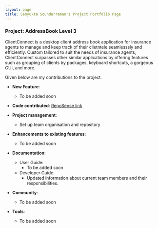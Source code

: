 ```yaml
---
layout: page
title: Samyukta Sounderraman's Project Portfolio Page
---
```


### Project: AddressBook Level 3

ClientConnect is a desktop client address book application for insurance agents to manage and keep track of their clietntele seamlesssly and efficiently. Custom tailored to suit the needs of insurance agents, ClientConnect surpasses other similar applications by offering features such as grouping of clients by packages, keyboard shortcuts, a gorgeous GUI, and more.

Given below are my contributions to the project.

* **New Feature**:
  * To be added soon

* **Code contributed**: [RepoSense link]()

* **Project management**:
  * Set up team organisation and repository

* **Enhancements to existing features**:
  * To be added soon

* **Documentation**:
  * User Guide:
    * To be added soon
  * Developer Guide:
    * Updated information about current team members and their responsibilities.

* **Community**:
  * To be added soon

* **Tools**:
  * To be added soon
